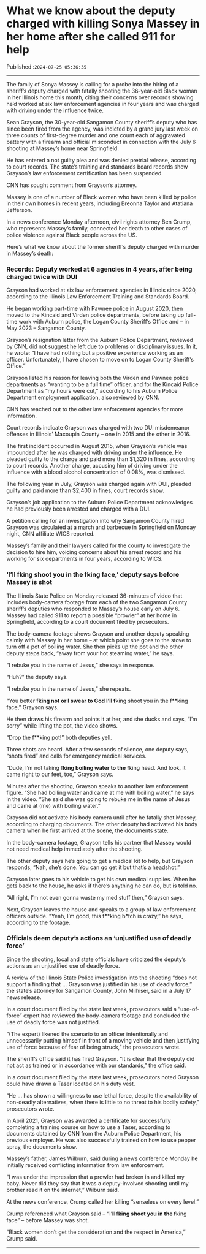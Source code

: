 # What we know about the deputy charged with killing Sonya Massey in her home after she called 911 for help

Published :`2024-07-25 05:36:35`

---

The family of Sonya Massey is calling for a probe into the hiring of a sheriff’s deputy charged with fatally shooting the 36-year-old Black woman in her Illinois home this month, citing their concerns over records showing he’d worked at six law enforcement agencies in four years and was charged with driving under the influence twice.

Sean Grayson, the 30-year-old Sangamon County sheriff’s deputy who has since been fired from the agency, was indicted by a grand jury last week on three counts of first-degree murder and one count each of aggravated battery with a firearm and official misconduct in connection with the July 6 shooting at Massey’s home near Springfield.

He has entered a not guilty plea and was denied pretrial release, according to court records. The state’s training and standards board records show Grayson’s law enforcement certification has been suspended.

CNN has sought comment from Grayson’s attorney.

Massey is one of a number of Black women who have been killed by police in their own homes in recent years, including Breonna Taylor and Atatiana Jefferson.

In a news conference Monday afternoon, civil rights attorney Ben Crump, who represents Massey’s family, connected her death to other cases of police violence against Black people across the US.

Here’s what we know about the former sheriff’s deputy charged with murder in Massey’s death:

### Records: Deputy worked at 6 agencies in 4 years, after being charged twice with DUI

Grayson had worked at six law enforcement agencies in Illinois since 2020, according to the Illinois Law Enforcement Training and Standards Board.

He began working part-time with Pawnee police in August 2020, then moved to the Kincaid and Virden police departments, before taking up full-time work with Auburn police, the Logan County Sheriff’s Office and – in May 2023 – Sangamon County.

Grayson’s resignation letter from the Auburn Police Department, reviewed by CNN, did not suggest he left due to problems or disciplinary issues. In it, he wrote: “I have had nothing but a positive experience working as an officer. Unfortunately, I have chosen to move on to Logan County Sheriff’s Office.”

Grayson listed his reason for leaving both the Virden and Pawnee police departments as “wanting to be a full time” officer, and for the Kincaid Police Department as “my hours were cut,” according to his Auburn Police Department employment application, also reviewed by CNN.

CNN has reached out to the other law enforcement agencies for more information.

Court records indicate Grayson was charged with two DUI misdemeanor offenses in Illinois’ Macoupin County – one in 2015 and the other in 2016.

The first incident occurred in August 2015, when Grayson’s vehicle was impounded after he was charged with driving under the influence. He pleaded guilty to the charge and paid more than $1,320 in fines, according to court records. Another charge, accusing him of driving under the influence with a blood alcohol concentration of 0.08%, was dismissed.

The following year in July, Grayson was charged again with DUI, pleaded guilty and paid more than $2,400 in fines, court records show.

Grayson’s job application to the Auburn Police Department acknowledges he had previously been arrested and charged with a DUI.

A petition calling for an investigation into why Sangamon County hired Grayson was circulated at a march and barbecue in Springfield on Monday night, CNN affiliate WICS reported.

Massey’s family and their lawyers called for the county to investigate the decision to hire him, voicing concerns about his arrest record and his working for six departments in four years, according to WICS.

### ‘I’ll f**king shoot you in the f**king face,’ deputy says before Massey is shot

The Illinois State Police on Monday released 36-minutes of video that includes body-camera footage from each of the two Sangamon County sheriff’s deputies who responded to Massey’s house early on July 6. Massey had called 911 to report a possible “prowler” at her home in Springfield, according to a court document filed by prosecutors.

The body-camera footage shows Grayson and another deputy speaking calmly with Massey in her home – at which point she goes to the stove to turn off a pot of boiling water. She then picks up the pot and the other deputy steps back, “away from your hot steaming water,” he says.

“I rebuke you in the name of Jesus,” she says in response.

“Huh?” the deputy says.

“I rebuke you in the name of Jesus,” she repeats.

“You better f**king not or I swear to God I’ll f**king shoot you in the f**king face,” Grayson says.

He then draws his firearm and points it at her, and she ducks and says, “I’m sorry” while lifting the pot, the video shows.

“Drop the f**king pot!” both deputies yell.

Three shots are heard. After a few seconds of silence, one deputy says, “shots fired” and calls for emergency medical services.

“Dude, I’m not taking f**king boiling water to the f**king head. And look, it came right to our feet, too,” Grayson says.

Minutes after the shooting, Grayson speaks to another law enforcement figure. “She had boiling water and came at me with boiling water,” he says in the video. “She said she was going to rebuke me in the name of Jesus and came at (me) with boiling water.”

Grayson did not activate his body camera until after he fatally shot Massey, according to charging documents. The other deputy had activated his body camera when he first arrived at the scene, the documents state.

In the body-camera footage, Grayson tells his partner that Massey would not need medical help immediately after the shooting.

The other deputy says he’s going to get a medical kit to help, but Grayson responds, “Nah, she’s done. You can go get it but that’s a headshot.”

Grayson later goes to his vehicle to get his own medical supplies. When he gets back to the house, he asks if there’s anything he can do, but is told no.

“All right, I’m not even gonna waste my med stuff then,” Grayson says.

Next, Grayson leaves the house and speaks to a group of law enforcement officers outside. “Yeah, I’m good, this f**king b*tch is crazy,” he says, according to the footage.

### Officials deem deputy’s actions an ‘unjustified use of deadly force’

Since the shooting, local and state officials have criticized the deputy’s actions as an unjustified use of deadly force.

A review of the Illinois State Police investigation into the shooting “does not support a finding that … Grayson was justified in his use of deadly force,” the state’s attorney for Sangamon County, John Milhiser, said in a July 17 news release.

In a court document filed by the state last week, prosecutors said a “use-of-force” expert had reviewed the body-camera footage and concluded the use of deadly force was not justified.

“(The expert) likened the scenario to an officer intentionally and unnecessarily putting himself in front of a moving vehicle and then justifying use of force because of fear of being struck,” the prosecutors wrote.

The sheriff’s office said it has fired Grayson. “It is clear that the deputy did not act as trained or in accordance with our standards,” the office said.

In a court document filed by the state last week, prosecutors noted Grayson could have drawn a Taser located on his duty vest.

“He … has shown a willingness to use lethal force, despite the availability of non-deadly alternatives, when there is little to no threat to his bodily safety,” prosecutors wrote.

In April 2021, Grayson was awarded a certificate for successfully completing a training course on how to use a Taser, according to documents obtained by CNN from the Auburn Police Department, his previous employer. He was also successfully trained on how to use pepper spray, the documents show.

Massey’s father, James Wilburn, said during a news conference Monday he initially received conflicting information from law enforcement.

“I was under the impression that a prowler had broken in and killed my baby. Never did they say that it was a deputy-involved shooting until my brother read it on the internet,” Wilburn said.

At the news conference, Crump called her killing “senseless on every level.”

Crump referenced what Grayson said – “I’ll f**king shoot you in the f**king face” – before Massey was shot.

“Black women don’t get the consideration and the respect in America,” Crump said.

---

